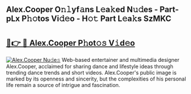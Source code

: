 ## Alex.Cooper O𝚗𝚕yf𝚊ns L𝚎a𝚔ed N𝚞𝚍es - Part-pLx P𝚑𝚘tos Vi𝚍𝚎o - H𝚘𝚝 Part L𝚎a𝚔s SzMKC

# <h2><a href="http://kf0xgq.oniu.top/?m=Alex.Cooper">🔗👉 🔴 Alex.Cooper P𝚑ot𝚘𝚜 V𝚒d𝚎o</a></h2>

[![Alex.Cooper Nu𝚍e𝚜](https://i.imgur.com/0qMVB7G.gif)](http://kf0xgq.oniu.top/?m=Alex.Cooper)
Web-based entertainer and multimedia designer Alex.Cooper, acclaimed for sharing dance and lifestyle ideas through trending dance trends and short videos. Alex.Cooper's public image is marked by its openness and sincerity, but the complexities of his personal life remain a source of intrigue and fascination.  
